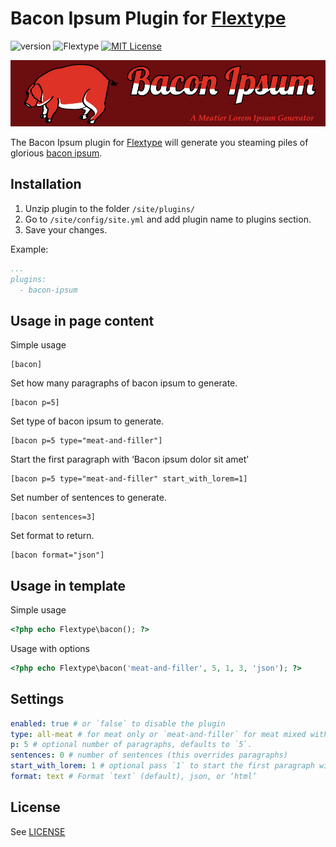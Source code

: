 # Bacon Ipsum Plugin for [Flextype](http://flextype.org/)
![version](https://img.shields.io/badge/version-1.0.0-brightgreen.svg?style=flat-square "Version")
![Flextype](https://img.shields.io/badge/Flextype-0.x-green.svg?style=flat-square "Flextype Version")
[![MIT License](https://img.shields.io/badge/license-MIT-blue.svg?style=flat-square)](https://github.com/flextype-plugins/bacon-ipsum/blob/master/LICENSE.txt)

![BaconIpsum](bacon-ipsum.jpg)

The Bacon Ipsum plugin for [Flextype](https://github.com/flextype/flextype) will generate you steaming piles of glorious [bacon ipsum](http://baconipsum.com/).

## Installation
1. Unzip plugin to the folder `/site/plugins/`
2. Go to `/site/config/site.yml` and add plugin name to plugins section.
3. Save your changes.

Example:
```yaml
...
plugins:
  - bacon-ipsum
```

## Usage in page content

Simple usage

```
[bacon]
```

Set how many paragraphs of bacon ipsum to generate.

```
[bacon p=5]
```

Set type of bacon ipsum to generate.

```
[bacon p=5 type="meat-and-filler"]
```

Start the first paragraph with ‘Bacon ipsum dolor sit amet’

```
[bacon p=5 type="meat-and-filler" start_with_lorem=1]
```

Set number of sentences to generate.

```
[bacon sentences=3]
```

Set format to return.

```
[bacon format="json"]
```

## Usage in template

Simple usage

```php
<?php echo Flextype\bacon(); ?>
```

Usage with options

```php
<?php echo Flextype\bacon('meat-and-filler', 5, 1, 3, 'json'); ?>
```

## Settings

```yaml
enabled: true # or `false` to disable the plugin
type: all-meat # for meat only or `meat-and-filler` for meat mixed with miscellaneous ‘lorem ipsum’ filler.
p: 5 # optional number of paragraphs, defaults to `5`.
sentences: 0 # number of sentences (this overrides paragraphs)
start_with_lorem: 1 # optional pass `1` to start the first paragraph with ‘Bacon ipsum dolor sit amet’.
format: text # Format `text` (default), json, or ‘html’
```

## License
See [LICENSE](https://github.com/fansoro/fansoro-plugin-bacon-ipsum/blob/master/LICENSE)
